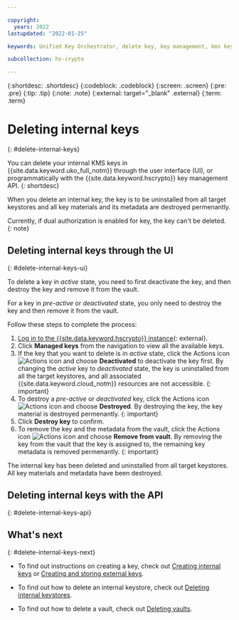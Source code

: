 ```yaml
---

copyright:
  years: 2022
lastupdated: "2022-01-25"

keywords: Unified Key Orchestrator, delete key, key management, kms key, UKO

subcollection: hs-crypto

---
```


{:shortdesc: .shortdesc}
{:codeblock: .codeblock}
{:screen: .screen}
{:pre: .pre}
{:tip: .tip}
{:note: .note}
{:external: target="_blank" .external}
{:term: .term}


# Deleting internal keys
{: #delete-internal-keys}

You can delete your internal KMS keys in {{site.data.keyword.uko_full_notm}} through the user interface (UI), or programmatically with the {{site.data.keyword.hscrypto}} key management API. 
{: shortdesc}

When you delete an internal key, the key is to be uninstalled from all target keystores and all key materials and its metadata are destroyed permenantly.

Currently, if dual authorization is enabled for key, the key can't be deleted.
{: note}



## Deleting internal keys through the UI
{: #delete-internal-keys-ui}

To delete a key in _active_ state, you need to first deactivate the key, and then destroy the key and remove it from the vault. 

For a key in _pre-active_ or _deactivated_ state, you only need to destroy the key and then remove it from the vault.

Follow these steps to complete the process:

1. [Log in to the {{site.data.keyword.hscrypto}} instance](https://cloud.ibm.com/login){: external}.
2. Click **Managed keys** from the navigation to view all the available keys.
3. If the key that you want to delete is in _active_ state, click the Actions icon ![Actions icon](../icons/action-menu-icon.svg "Actions") and choose **Deactivated** to deactivate the key first.
    By changing the _active_ key to _deactivated_ state, the key is uninstalled from all the target keystores, and all associated {{site.data.keyword.cloud_notm}} resources are not accessible.
    {: important}
4. To destroy a _pre-active_ or _deactivated_ key, click the Actions icon ![Actions icon](../icons/action-menu-icon.svg "Actions") and choose **Destroyed**.
    By destroying the key, the key material is destroyed permenantly. 
    {: important}
5. Click **Destroy key** to confirm.
6. To remove the key and the metadata from the vault, click the Actions icon ![Actions icon](../icons/action-menu-icon.svg "Actions") and choose **Remove from vault**.
    By removing the key from the vault that the key is assigned to, the remaining key metadata is removed permenantly. 
    {: important}

The internal key has been deleted and uninstalled from all target keystores. All key materials and metadata have been destroyed. 


## Deleting internal keys with the API
{: #delete-internal-keys-api}




## What's next
{: #delete-internal-keys-next}

- To find out instructions on creating a key, check out [Creating internal keys](/docs/hs-crypto?topic=hs-crypto-create-internal-keys) or [Creating and storing external keys](/docs/hs-crypto?topic=hs-crypto-create-external-keys).
  
- To find out how to delete an internal keystore, check out [Deleting internal keystores](/docs/hs-crypto?topic=hs-crypto-delete-internal-keystores).

- To find out how to delete a vault, check out [Deleting vaults](/docs/hs-crypto?topic=hs-crypto-delete-vaults).

